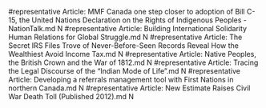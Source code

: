 #representative
Article: MMF Canada one step closer to adoption of Bill C-15, the United Nations Declaration on the Rights of Indigenous Peoples - NationTalk.md N
#representative
Article: Building International Solidarity Human Relations for Global Struggle.md N
#representative
Article: The Secret IRS Files Trove of Never-Before-Seen Records Reveal How the Wealthiest Avoid Income Tax.md N
#representative
Article: Native Peoples, the British Crown and the War of 1812.md N
#representative
Article: Tracing the Legal Discourse of the “Indian Mode of Life”.md N
#representative
Article: Developing a referrals management tool with First Nations in northern Canada.md N
#representative
Article: New Estimate Raises Civil War Death Toll (Published 2012).md N
